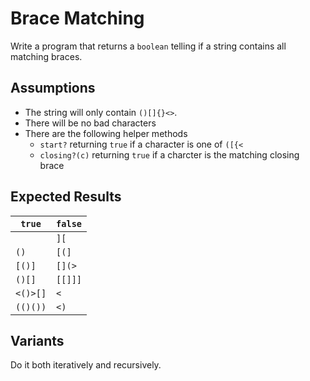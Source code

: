 # Brace Matching

Write a program that returns a `boolean` telling if a string contains all matching braces.

## Assumptions

* The string will only contain `()[]{}<>`.
* There will be no bad characters
* There are the following helper methods
  * `start?` returning `true` if a character is one of `([{<`
  * `closing?(c)` returning `true` if a charcter is the matching closing brace

## Expected Results

| `true` | `false` |
| ------ | ------- |
|        | `][`    |
| `()`   | `[(]`   |
| `[()]` | `[](>`  |
| `()[]` | `[[]]]` |
| `<()>[]` | `<`   |
| `(()())` |  `<)` |

## Variants

Do it both iteratively and recursively.
